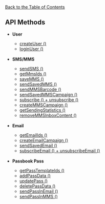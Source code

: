 <a href="/1.3/README.md">Back to the Table of Contents</a>
<h2>API Methods</h2>
<ul>
<li><b>User</b></li>
<ul>
<li><a href="createUser().md">createUser ()</a></li>
<li><a href="loginUser().md">loginUser ()</a></li>
</ul><br/>
<li><b>SMS/MMS</b></li>
<ul>
<li><a href="sendSMS().md">sendSMS ()</a></li>
<li><a href="getMmsIds().md">getMmsIds ()</a></li>
<li><a href="saveMMS().md">saveMMS ()</a></li>
<li><a href="sendSavedMMS().md">sendSavedMMS ()</a></li>
<li><a href="sendMMSBarcode().md">sendMMSBarcode ()</a></li>
<li><a href="sendSavedMMSCampaign().md">sendSavedMMSCampaign ()</a></li>
<li><a href="subscribe()+unsubscribe().md">subscribe () + unsubscribe ()</a></li>
<li><a href="createMMSCampaign().md">createMMSCampaign ()</a></li>
<li><a href="getSendingStatistics().md">getSendingStatistics ()</a></li>
<li><a href="removeMMSInboxContent().md">removeMMSInboxContent ()</a></li>
</ul><br/>
<li><b>Email</b></li>
<ul>
<li><a href="getEmailIds().md">getEmailIds ()</a></li>
<li><a href="createEmailCampaign().md">createEmailCampaign ()</a></li>
<li><a href="sendSavedEmail().md">sendSavedEmail ()</a></li>
<li><a href="subscribeEmail()+unsubscribeEmail().md">subscribeEmail () + unsubscribeEmail ()</a></li>
</ul><br/>
<li><b>Passbook Pass</b></li>
<ul>
<li><a href="getPassTemplateIds().md">getPassTemplateIds ()</a></li>
<li><a href="addPassData().md">addPassData ()</a></li>
<li><a href="updatePass().md">updatePass ()</a></li>
<li><a href="deletePassData().md">deletePassData ()</a></li>
<li><a href="sendPassInEmail().md">sendPassInEmail ()</a></li>
<li><a href="sendPassInMMS().md">sendPassInMMS ()</a></li>
</ul><br/>
</ul>
